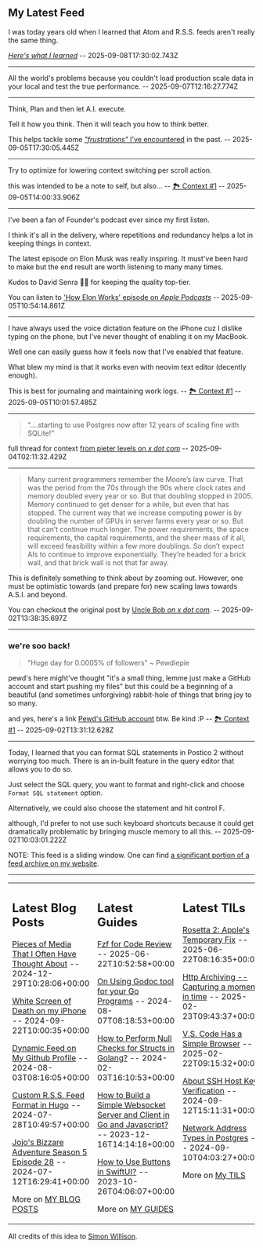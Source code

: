 ## My Latest Feed

<!-- feed starts -->
I was today years old when I learned that Atom and R.S.S. feeds aren't really the same thing.

[*Here's what I learned*](https://bagel.ink/c/sBt5Mx)  -- 2025-09-08T17:30:02.743Z

---

All the world's problems because you couldn't load production scale data in your local and test the true performance.  -- 2025-09-07T12:16:27.774Z

---

Think, Plan and then let A.I. execute.

Tell it how you think. Then it will teach you how to think better.


This helps tackle some [*"frustrations"* I've encountered](https://x.com/TnvMadhav/status/1948732227786821928) in the past.
  -- 2025-09-05T17:30:05.445Z

---

Try to optimize for lowering context switching per scroll action.


this was intended to be a note to self, but also… -- [🏞️ Context #1](https://cpx.tnvmadhav.me/content/image/content-images/image_PcIZseU.jpeg) -- 2025-09-05T14:00:33.906Z

---

I've been a fan of Founder's podcast ever since my first listen.

I think it's all in the delivery, where repetitions and redundancy helps a lot in keeping things in context.

The latest episode on Elon Musk was really inspiring. It must've been hard to make but the end result are worth listening to many many times.

Kudos to David Senra 👏🏻 for keeping the quality top-tier.


You can listen to ['How Elon Works' episode on *Apple Podcasts*](https://podcasts.apple.com/in/podcast/founders/id1141877104?i=1000723471754)  -- 2025-09-05T10:54:14.861Z

---

I have always used the voice dictation feature on the iPhone cuz I dislike typing on the phone, but I've never thought of enabling it on my MacBook. 

Well one can easily guess how it feels now that I've enabled that feature.

What blew my mind is that it works even with neovim text editor (decently enough).

This is best for journaling and maintaining work logs. -- [🏞️ Context #1](https://cpx.tnvmadhav.me/content/image/content-images/image_fw9y6z7.png) -- 2025-09-05T10:01:57.485Z

---

> “….starting to use Postgres now after 12 years of scaling fine with SQLite!”


full thread for context [from pieter levels on *x dot com*](https://x.com/levelsio/status/1963358597213204691/)  -- 2025-09-04T02:11:32.429Z

---

> Many current programmers remember the Moore’s law curve. That was the period from the 70s through the 90s where clock rates and memory doubled every year or so. But that doubling stopped in 2005. Memory continued to get denser for a while, but even that has stopped. The current way that we increase computing power is by doubling the number of GPUs in server farms every year or so. But that can’t continue much longer. The power requirements, the space requirements, the capital requirements, and the sheer mass of it all, will exceed feasibility within a few more doublings.
> So don’t expect AIs to continue to improve exponentially.  They’re headed for a brick wall, and that brick wall is not that far away.

This is definitely something to think about by zooming out. However, one must be optimistic towards (and prepare for) new scaling laws towards A.S.I. and beyond.


You can checkout the original post by [Uncle Bob *on x dot com*](https://x.com/unclebobmartin/status/1962627912471097590).  -- 2025-09-02T13:38:35.697Z

---

### we're soo back!

> "Huge day for 0.0005% of followers" ~ Pewdiepie

pewd's here might've thought "it's a small thing, lemme just make a GitHub account and start pushing my files" but this could be a beginning of a beautiful (and sometimes unforgiving) rabbit-hole of things that bring joy to so many.


and yes, here's a link [Pewd's GitHub account](https://github.com/pewdiepie-archdaemon) btw. Be kind :P -- [🏞️ Context #1](https://cpx.tnvmadhav.me/content/image/content-images/Gzz_4sCawAAlQ87.jpeg) -- 2025-09-02T13:31:12.628Z

---

Today, I learned that you can format SQL statements in Postico 2 without worrying too much. There is an in-built feature in the query editor that allows you to do so.

Just select the SQL query, you want to format and right-click and choose `Format SQL statement` option.

Alternatively, we could also choose the statement and hit control F.

although, I'd prefer to not use such keyboard shortcuts because it could get dramatically problematic by bringing muscle memory to all this.  -- 2025-09-02T10:03:01.222Z
<!-- feed ends -->

NOTE: This feed is a sliding window. One can find [a significant portion of a feed archive on my website](https://tnvmadhav.me/feed/).

---


<table><tr><td valign="top" width="33%">

## Latest Blog Posts

<!-- blog starts -->
[Pieces of Media That I Often Have Thought About](https://tnvmadhav.me/blog/pieces-of-media-that-i-often-have-thought-about/) -- 2024-12-29T10:28:06+00:00

[White Screen of Death on my iPhone](https://tnvmadhav.me/blog/white-screen-of-death-on-my-iphone/) -- 2024-09-22T10:00:35+00:00

[Dynamic Feed on My Github Profile](https://tnvmadhav.me/blog/dynamic-feed-on-my-github-profile/) -- 2024-08-03T08:16:05+00:00

[Custom R.S.S. Feed Format in Hugo](https://tnvmadhav.me/blog/custom-rss-feed-format-in-hugo/) -- 2024-07-28T10:49:57+00:00

[Jojo's Bizzare Adventure Season 5 Episode 28](https://tnvmadhav.me/blog/jojos-bizzare-adventure-season-5-episode-28/) -- 2024-07-12T16:29:41+00:00

More on [MY BLOG POSTS](https://tnvmadhav.me/blog/)
<!-- blog ends -->

</td><td valign="top" width="34%">

## Latest Guides

<!-- guide starts -->
[Fzf for Code Review](https://tnvmadhav.me/guides/fzf-for-code-review/) -- 2025-06-22T10:52:58+00:00

[On Using Godoc tool for your Go Programs](https://tnvmadhav.me/guides/on-using-godoc-tool/) -- 2024-08-07T08:18:53+00:00

[How to Perform Null Checks for Structs in Golang?](https://tnvmadhav.me/guides/how-to-perform-null-checks-for-structs-in-golang/) -- 2024-02-03T16:10:53+00:00

[How to Build a Simple Websocket Server and Client in Go and Javascript?](https://tnvmadhav.me/guides/how-to-build-a-simple-websocket-server-and-client-in-go/) -- 2023-12-16T14:14:18+00:00

[How to Use Buttons in SwiftUI?](https://tnvmadhav.me/guides/how-to-use-buttons-in-swiftui/) -- 2023-10-26T04:06:07+00:00

More on [MY GUIDES](https://tnvmadhav.me/guides/)
<!-- guide ends -->

</td><td valign="top" width="33%">

## Latest TILs

<!-- til starts -->
[Rosetta 2: Apple's Temporary Fix](https://tnvmadhav.me/til/rosetta-2/) -- 2025-06-22T08:16:35+00:00

[Http Archiving -- Capturing a moment in time](https://tnvmadhav.me/til/http-archiving/) -- 2025-02-23T09:43:37+00:00

[V.S. Code Has a Simple Browser](https://tnvmadhav.me/til/vscode-has-a-simple-browser/) -- 2025-02-22T09:15:32+00:00

[About SSH Host Key Verification](https://tnvmadhav.me/til/ssh-host-key-verification/) -- 2024-09-12T15:11:31+00:00

[Network Address Types in Postgres](https://tnvmadhav.me/til/network-address-types-in-postgres/) -- 2024-09-10T04:03:27+00:00

More on [My TILS](https://tnvmadhav.me/til/)
<!-- til ends -->

</td></tr></table>


All credits of this idea to [Simon Willison](https://github.com/simonw/simonw/).